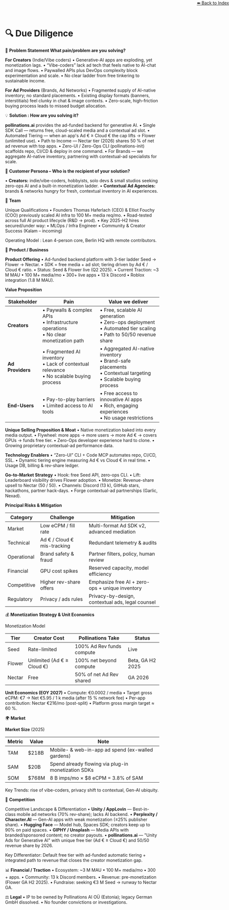 <div style="text-align: right; position: absolute; top: 0; right: 0;">
<a href="/1">⬅️ Back to Index</a>
</div>

# 🔍 Due Diligence

🤔 **Problem Statement What pain/problem are you solving?**

**For Creators** (Indie/Vibe coders)
	•	Generative-AI apps are exploding, yet monetization lags.
	•	“Vibe-coders” lack ad tech that feels native to AI-chat and image flows.
	•	Paywalled APIs plus DevOps complexity block experimentation and scale.
	•	No clear ladder from free tinkering to sustainable income.

**For Ad Providers** (Brands, Ad Networks)
	•	Fragmented supply of AI-native inventory; no standard placements.
	•	Existing display formats (banners, interstitials) feel clunky in chat & image contexts.
	•	Zero-scale, high-friction buying process leads to missed budget allocation.

💡 **Solution : How are you solving it?**

**pollinations.ai** provides the ad-funded backend for generative AI.
• Single SDK Call — returns free, cloud-scaled media and a contextual ad slot.
• Automated Tiering — when an app's Ad € ≥ Cloud € the cap lifts → Flower (unlimited use).
• Path to Income — Nectar tier (2026) shares 50 % of net ad revenue with top apps.
• Zero-UI / Zero-Ops CLI (pollinations-init) scaffolds repo, CI/CD & deploy in one command.
• For Brands — we aggregate AI-native inventory, partnering with contextual-ad specialists for scale.

🎯 **Customer Persona – Who is the recipient of your solution?**

• **Creators:** indie/vibe-coders, hobbyists, solo devs & small studios seeking zero-ops AI and a built-in monetization ladder.
• **Contextual Ad Agencies:** brands & networks hungry for fresh, contextual inventory in AI experiences.

👥 **Team**

Unique Qualifications
	•	Founders Thomas Haferlach (CEO) & Elliot Fouchy (COO) previously scaled AI infra to 100 M+ media req/mo.
	•	Road-tested across full AI product lifecycle (R&D → prod).
	•	Key 2025-H2 hires secured/under way:
	•	MLOps / Infra Engineer
	•	Community & Creator Success (Kalam – incoming)

Operating Model : Lean 4-person core, Berlin HQ with remote contributors.

🚀 **Product / Business**

**Product Offering**
	•	Ad-funded backend platform with 3-tier ladder Seed → Flower → Nectar.
	•	SDK = free media + ad slot; tiering driven by Ad € / Cloud € ratio.
	•	Status: Seed & Flower live (Q2 2025).
	•	Current Traction: ~3 M MAU • 100 M+ media/mo • 300+ live apps • 13 k Discord • Roblox integration (1.8 M MAU).

**Value Proposition**

| Stakeholder | Pain | Value we deliver |
|-------------|------|------------------|
| **Creators** | • Paywalls & complex APIs<br>• Infrastructure operations<br>• No clear monetization path | • Free, scalable AI generation<br>• Zero-ops deployment<br>• Automated tier scaling<br>• Path to 50/50 revenue share |
| **Ad Providers** | • Fragmented AI inventory<br>• Lack of contextual relevance<br>• No scalable buying process | • Aggregated AI-native inventory<br>• Brand-safe placements<br>• Contextual targeting<br>• Scalable buying process |
| **End-Users** | • Pay-to-play barriers<br>• Limited access to AI tools | • Free access to innovative AI apps<br>• Rich, engaging experiences<br>• No usage restrictions |

**Unique Selling Proposition & Moat**
	•	Native monetization baked into every media output.
	•	Flywheel: more apps → more users → more Ad € → covers GPUs → funds free tier.
	•	Zero-Ops developer experience hard to clone.
	•	Growing proprietary contextual-ad performance data.

**Technology Enablers**
	•	“Zero-UI” CLI + Code MCP automates repo, CI/CD, SSL.
	•	Dynamic tiering engine measuring Ad € vs Cloud € in real time.
	•	Usage DB, billing & rev-share ledger.

**Go-to-Market Strategy**
	•	Hook: free Seed API, zero-ops CLI.
	•	Lift: Leaderboard visibility drives Flower adoption.
	•	Monetize: Revenue-share upsell to Nectar (50 / 50).
	•	Channels: Discord (13 k), GitHub stars, hackathons, partner hack-days.
	•	Forge contextual-ad partnerships (Garlic, Nexad).

**Principal Risks & Mitigation**

| Category | Challenge | Mitigation |
|----------|-----------|------------|
| Market | Low eCPM / fill rate | Multi-format Ad SDK v2, advanced mediation |
| Technical | Ad € / Cloud € mis-tracking | Redundant telemetry & audits |
| Operational | Brand safety & fraud | Partner filters, policy, human review |
| Financial | GPU cost spikes | Reserved capacity, model efficiency |
| Competitive | Higher rev-share offers | Emphasize free AI + zero-ops + unique inventory |
| Regulatory | Privacy / ads rules | Privacy-by-design, contextual ads, legal counsel |

💰 **Monetization Strategy & Unit Economics**

Monetization Model

| Tier | Creator Cost | Pollinations Take | Status |
|------|--------------|-------------------|---------|
| Seed | Rate-limited | 100% Ad Rev funds compute | Live |
| Flower | Unlimited (Ad € ≥ Cloud €) | 100% net beyond compute | Beta, GA H2 2025 |
| Nectar | Free | 50% of net Ad Rev shared | GA 2026 |

**Unit Economics (EOY 2027)**
	•	Compute: €0.0002 / media
	•	Target gross eCPM: €7 → Net €5.95 / 1 k media (after 15 % network fee)
	•	Per-app contribution: Nectar €216/mo (post-split)
	•	Platform gross margin target ≈ 60 %.

🌍 **Market**

**Market Size** (2025)

| Metric | Value | Note |
|--------|-------|------|
| TAM | $218B | Mobile- & web-in-app ad spend (ex-walled gardens) |
| SAM | $20B | Spend already flowing via plug-in monetization SDKs |
| SOM | $768M | 8 B imps/mo × $8 eCPM = 3.8% of SAM |

Key Trends: rise of vibe-coders, privacy shift to contextual, Gen-AI ubiquity.

🥊 **Competition**

Competitive Landscape & Differentiation
	•	**Unity / AppLovin** — Best-in-class mobile ad networks (70% rev-share); lacks AI backend.
	•	**Perplexity / Character.AI** — Gen-AI apps with weak monetization (≤25% publisher share).
	•	**Hugging Face** — Model hub, Spaces SDK; creators keep up to 90% on paid spaces.
	•	**GIPHY / Unsplash** — Media APIs with branded/sponsored content; no creator payouts.
	•	**pollinations.ai** — "Unity Ads for Generative AI" with unique free tier (Ad € ≥ Cloud €) and 50/50 revenue share by 2026.

Key Differentiator: Default free tier with ad-funded automatic tiering + integrated path to revenue that closes the creator monetization gap.

📊 **Financial / Traction**
	•	Ecosystem: ~3 M MAU • 100 M+ media/mo • 300 + apps.
	•	Community: 13 k Discord members.
	•	Revenue: pre-monetization (Flower GA H2 2025).
	•	Fundraise: seeking €3 M Seed → runway to Nectar GA.

⚖️ **Legal**
	•	IP to be owned by Pollinations AI OÜ (Estonia); legacy German GmbH dissolved.
	•	No founder convictions or investigations.